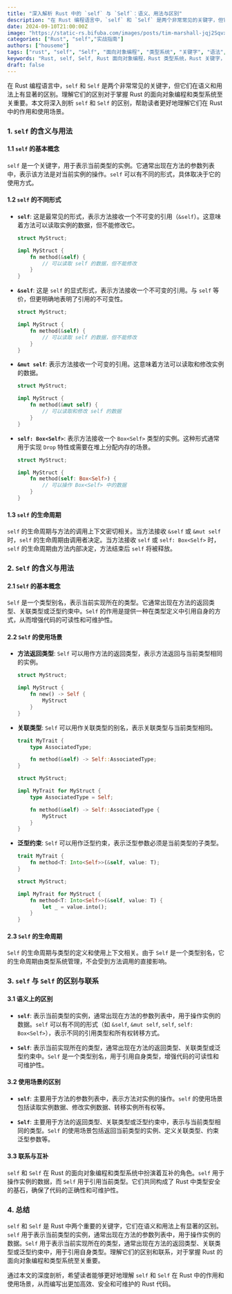 ```yaml
---
title: "深入解析 Rust 中的 `self` 与 `Self`：语义、用法与区别"
description: "在 Rust 编程语言中，`self` 和 `Self` 是两个非常常见的关键字，但它们在语义和用法上有显著的区别。理解它们的区别对于掌握 Rust 的面向对象编程和类型系统至关重要。本文将深入剖析 `self` 和 `Self` 的区别，帮助读者更好地理解它们在 Rust 中的作用和使用场景。"
date: 2024-09-10T21:00:00Z
image: "https://static-rs.bifuba.com/images/posts/tim-marshall-jqj2SqvxMVY-unsplash.jpg"
categories: ["Rust", "self","实战指南"]
authors: ["houseme"]
tags: ["rust", "self", "Self", "面向对象编程", "类型系统", "关键字", "语法", "用法"]
keywords: "Rust, self, Self, Rust 面向对象编程，Rust 类型系统，Rust 关键字，Rust 语法，Rust 用法"
draft: false
---
```


在 Rust 编程语言中，`self` 和 `Self` 是两个非常常见的关键字，但它们在语义和用法上有显著的区别。理解它们的区别对于掌握 Rust 的面向对象编程和类型系统至关重要。本文将深入剖析 `self` 和 `Self` 的区别，帮助读者更好地理解它们在 Rust 中的作用和使用场景。

### 1. `self` 的含义与用法

#### 1.1 `self` 的基本概念

`self` 是一个关键字，用于表示当前类型的实例。它通常出现在方法的参数列表中，表示该方法是对当前实例的操作。`self` 可以有不同的形式，具体取决于它的使用方式。

#### 1.2 `self` 的不同形式

- **`self`**: 这是最常见的形式，表示方法接收一个不可变的引用（`&self`）。这意味着方法可以读取实例的数据，但不能修改它。

  ```rust
  struct MyStruct;

  impl MyStruct {
      fn method(&self) {
          // 可以读取 self 的数据，但不能修改
      }
  }
  ```

- **`&self`**: 这是 `self` 的显式形式，表示方法接收一个不可变的引用。与 `self` 等价，但更明确地表明了引用的不可变性。

  ```rust
  struct MyStruct;

  impl MyStruct {
      fn method(&self) {
          // 可以读取 self 的数据，但不能修改
      }
  }
  ```

- **`&mut self`**: 表示方法接收一个可变的引用。这意味着方法可以读取和修改实例的数据。

  ```rust
  struct MyStruct;

  impl MyStruct {
      fn method(&mut self) {
          // 可以读取和修改 self 的数据
      }
  }
  ```

- **`self: Box<Self>`**: 表示方法接收一个 `Box<Self>` 类型的实例。这种形式通常用于实现 `Drop` 特性或需要在堆上分配内存的场景。

  ```rust
  struct MyStruct;

  impl MyStruct {
      fn method(self: Box<Self>) {
          // 可以操作 Box<Self> 中的数据
      }
  }
  ```

#### 1.3 `self` 的生命周期

`self` 的生命周期与方法的调用上下文密切相关。当方法接收 `&self` 或 `&mut self` 时，`self` 的生命周期由调用者决定。当方法接收 `self` 或 `self: Box<Self>` 时，`self` 的生命周期由方法内部决定，方法结束后 `self` 将被释放。

### 2. `Self` 的含义与用法

#### 2.1 `Self` 的基本概念

`Self` 是一个类型别名，表示当前实现所在的类型。它通常出现在方法的返回类型、关联类型或泛型约束中。`Self` 的作用是提供一种在类型定义中引用自身的方式，从而增强代码的可读性和可维护性。

#### 2.2 `Self` 的使用场景

- **方法返回类型**: `Self` 可以用作方法的返回类型，表示方法返回与当前类型相同的实例。

  ```rust
  struct MyStruct;

  impl MyStruct {
      fn new() -> Self {
          MyStruct
      }
  }
  ```

- **关联类型**: `Self` 可以用作关联类型的别名，表示关联类型与当前类型相同。

  ```rust
  trait MyTrait {
      type AssociatedType;

      fn method(&self) -> Self::AssociatedType;
  }

  struct MyStruct;

  impl MyTrait for MyStruct {
      type AssociatedType = Self;

      fn method(&self) -> Self::AssociatedType {
          MyStruct
      }
  }
  ```

- **泛型约束**: `Self` 可以用作泛型约束，表示泛型参数必须是当前类型的子类型。

  ```rust
  trait MyTrait {
      fn method<T: Into<Self>>(&self, value: T);
  }

  struct MyStruct;

  impl MyTrait for MyStruct {
      fn method<T: Into<Self>>(&self, value: T) {
          let _ = value.into();
      }
  }
  ```

#### 2.3 `Self` 的生命周期

`Self` 的生命周期与类型的定义和使用上下文相关。由于 `Self` 是一个类型别名，它的生命周期由类型系统管理，不会受到方法调用的直接影响。

### 3. `self` 与 `Self` 的区别与联系

#### 3.1 语义上的区别

- **`self`**: 表示当前类型的实例，通常出现在方法的参数列表中，用于操作实例的数据。`self` 可以有不同的形式（如 `&self`, `&mut self`, `self`, `self: Box<Self>`），表示不同的引用类型和所有权转移方式。

- **`Self`**: 表示当前实现所在的类型，通常出现在方法的返回类型、关联类型或泛型约束中。`Self` 是一个类型别名，用于引用自身类型，增强代码的可读性和可维护性。

#### 3.2 使用场景的区别

- **`self`**: 主要用于方法的参数列表中，表示方法对实例的操作。`self` 的使用场景包括读取实例数据、修改实例数据、转移实例所有权等。

- **`Self`**: 主要用于方法的返回类型、关联类型或泛型约束中，表示与当前类型相同的类型。`Self` 的使用场景包括返回当前类型的实例、定义关联类型、约束泛型参数等。

#### 3.3 联系与互补

`self` 和 `Self` 在 Rust 的面向对象编程和类型系统中扮演着互补的角色。`self` 用于操作实例的数据，而 `Self` 用于引用当前类型。它们共同构成了 Rust 中类型安全的基石，确保了代码的正确性和可维护性。

### 4. 总结

`self` 和 `Self` 是 Rust 中两个重要的关键字，它们在语义和用法上有显著的区别。`self` 用于表示当前类型的实例，通常出现在方法的参数列表中，用于操作实例的数据。`Self` 用于表示当前实现所在的类型，通常出现在方法的返回类型、关联类型或泛型约束中，用于引用自身类型。理解它们的区别和联系，对于掌握 Rust 的面向对象编程和类型系统至关重要。

通过本文的深度剖析，希望读者能够更好地理解 `self` 和 `Self` 在 Rust 中的作用和使用场景，从而编写出更加高效、安全和可维护的 Rust 代码。
